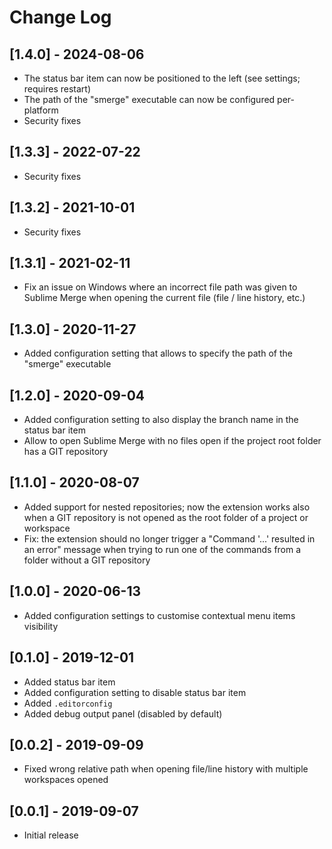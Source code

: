 # Change Log

## [1.4.0] - 2024-08-06

- The status bar item can now be positioned to the left (see settings; requires restart)
- The path of the "smerge" executable can now be configured per-platform
- Security fixes

## [1.3.3] - 2022-07-22

- Security fixes

## [1.3.2] - 2021-10-01

- Security fixes

## [1.3.1] - 2021-02-11

- Fix an issue on Windows where an incorrect file path was given to Sublime Merge
  when opening the current file (file / line history, etc.)

## [1.3.0] - 2020-11-27

- Added configuration setting that allows to specify the path of the "smerge" executable

## [1.2.0] - 2020-09-04

- Added configuration setting to also display the branch name in the status bar item
- Allow to open Sublime Merge with no files open if the project root folder has a GIT repository

## [1.1.0] - 2020-08-07

- Added support for nested repositories; now the extension works also when a GIT repository
  is not opened as the root folder of a project or workspace
- Fix: the extension should no longer trigger a "Command '...' resulted in an error" message
  when trying to run one of the commands from a folder without a GIT repository

## [1.0.0] - 2020-06-13

- Added configuration settings to customise contextual menu items visibility

## [0.1.0] - 2019-12-01

- Added status bar item
- Added configuration setting to disable status bar item
- Added `.editorconfig`
- Added debug output panel (disabled by default)

## [0.0.2] - 2019-09-09

- Fixed wrong relative path when opening file/line history with multiple workspaces opened

## [0.0.1] - 2019-09-07

- Initial release
